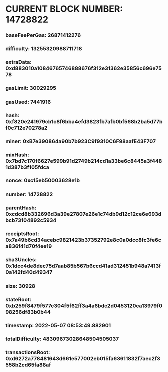 # CURRENT BLOCK NUMBER: 14728822

### baseFeePerGas: 26871412276
### difficulty: 13255320988711718
### extraData: 0xd883010a10846765746888676f312e31362e35856c696e7578
### gasLimit: 30029295
### gasUsed: 7441916
### hash: 0xf820e241979cb1c8f6bba4efd3823fb7afb0bf568b2ba5d77bf0c712e70278a2
### miner: 0xB7e390864a90b7b923C9f9310C6F98aafE43F707
### mixHash: 0x7bd7c170f6627e599b91d2749b214cd1a33be6c8445a3f4481d387b3f105fdca
### nonce: 0xc15eb50003628e1b
### number: 14728822
### parentHash: 0xcdcd8b332696d3a39e27807e26e1c74db9d12c12ce6e693dbcb73104892c5934
### receiptsRoot: 0x7a49b6cd34acebc9821423b37352792e8c0a0dcc8fc3fe6ca836f41d70f4ee19
### sha3Uncles: 0x1dcc4de8dec75d7aab85b567b6ccd41ad312451b948a7413f0a142fd40d49347
### size: 30928
### stateRoot: 0xb259f8479f577c304f5f62ff3a4a6bdc2d0453120ca13979f098256df83b0b44
### timestamp: 2022-05-07 08:53:49.882901
### totalDifficulty: 48309673028648504505037
### transactionsRoot: 0xd6272a778481643d661e577002eb015fa63611832f7aec2f3558b2cd65fa88af
